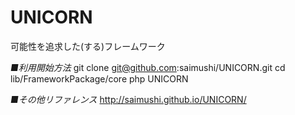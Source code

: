UNICORN
====

可能性を追求した(する)フレームワーク

_■利用開始方法_
    git clone git@github.com:saimushi/UNICORN.git
    cd lib/FrameworkPackage/core
    php UNICORN

_■その他リファレンス_
<http://saimushi.github.io/UNICORN/>


